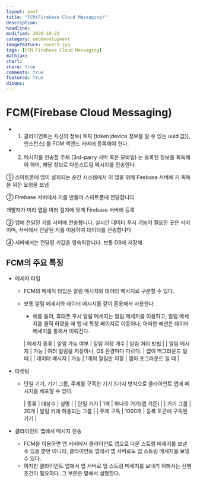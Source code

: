 ```yaml
---
layout: post
title: "FCM(Firebase Cloud Messaging)"
description: 
headline: 
modified: 2020-10-22
category: webdevelopment
imagefeature: cover3.jpg
tags: [FCM Firebase Cloud Messaging]
mathjax: 
chart: 
share: true
comments: true
featured: true
disqus:
---
```


# FCM(Firebase Cloud Messaging)

- 1. 클라이언트는 자신의 정보( 토픽 [token(device 정보를 알 수 있는 uuid 값)], 인스턴스) 를 FCM 백엔드 서버에 등록해야 한다.
- 2. 메시지를 전송할 주체 (3rd-parry 서버 혹은 모바일) 는 등록된 정보를 획득해야 하며, 해당 정보로 다운스트림 메시지를 전송한다.


① 스마트폰에 앱이 설치되는 순간 시스템에서 이 앱을 위해 Firebase 서버에 키 획득을 위한 요청을 보냅

② Firebase 서버에서 키를 만들어 스마트폰에 전달합니다

개발자가 미리 앱을 여러 절차에 맞게 Firebase 서버에 등록

③ 앱에 전달된 키를 서버에 전송합니다. 실시간 데이터 푸시 기능이 필요한 곳은 서버이며, 서버에서 전달된 키를 이용하여 데이터를 전송합니다

④ 서버에서는 전달된 키값을 영속화합니다. 보통 DB에 저장해



## FCM의 주요 특징
- 메세지 타입
    - FCM의 메세지 타입은 알림 메시지와 데이터 메시지로 구분할 수 있다.
    - 보통 알림 메세지와 데이터 메시지를 같이 혼용해서 사용한다.
        - 예를 들어, 휴대폰 푸시 알림 메세지는 알림 메세지를 이용하고, 알림 메세지를 클릭 하였을 때 앱 내 특정 페이지로 이동이나, 어떠한 애션은 데이터 메세지를 통해서 이뤄진다.

        | 메세지 종류 | 알림 가능 여부 | 알림 저장 개수	| 알림 처리 방법 |
        | 알림 메시지 | 가능 | 여러 알림을 저장하나, OS 환경마다 다르다. | 앱이 백그라운드 일 때 | 
        | 데이터 메시지 | 가능 | 1개의 알림만 저장 | 앱이 포그라운드 일 때 |

- 타켓팅
    - 단일 기기, 기기 그룹, 주제를 구독한 기기 3가지 방식으로 클라이언트 앱에 메시지를 배포할 수 있다.

        | 종류 | 대상수 | 설명 |
        | 단일 기기 | 1개 | 하나의 기기(앱 기준) |
        | 기기 그룹 | 20개 | 알림 키에 허용되는 그룹 |
        | 주제 구독 | 1000개 | 등록 토큰에 구독된 기기 |

- 클라이언트 앱에서 메시지 전송
    - FCM을 이용하면 앱 서버에서 클라이언트 앱으로 다운 스트림 메세지를 보낼 수 있을 뿐만 아니라, 클라이언트 앱에서 앱 서버로도 업 스트림 메세지를 보낼 수 있다.
    - 하지만 클라이언트 앱에서 앱 서버로 업 스트림 메세지를 보내기 위해서는 선행 조건이 필요하다. 그 부분은 밑에서 설명한다.

